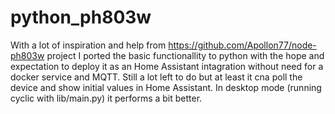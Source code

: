 # python_ph803w
With a lot of inspiration and help from https://github.com/Apollon77/node-ph803w project I ported the basic functionallity to python with the hope and expectation to deploy it as an Home Assistant intagration without need for a docker service and MQTT.
Still a lot left to do but at least it cna poll the device and show initial values in Home Assistant.
In desktop mode (running cyclic with lib/main.py) it performs a bit better.
